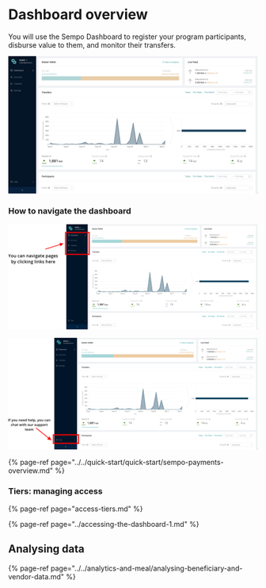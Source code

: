 # Dashboard overview

You will use the Sempo Dashboard to register your program participants, disburse value to them, and monitor their transfers.

![Dashboard Page - Analytics](../../.gitbook/assets/screen-shot-2020-09-10-at-10.54.44-am.png)

### **How to navigate the dashboard**

![How to navigate](../../.gitbook/assets/support.png)

![How to access customer support](../../.gitbook/assets/nav.png)

{% page-ref page="../../quick-start/quick-start/sempo-payments-overview.md" %}

### Tiers: managing access

{% page-ref page="access-tiers.md" %}

{% page-ref page="../accessing-the-dashboard-1.md" %}

## Analysing data

{% page-ref page="../../analytics-and-meal/analysing-beneficiary-and-vendor-data.md" %}

